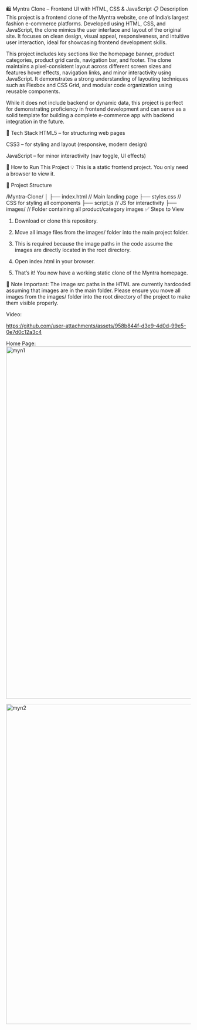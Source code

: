 🛍️ Myntra Clone – Frontend UI with HTML, CSS & JavaScript
📋 Description
This project is a frontend clone of the Myntra website, one of India’s largest fashion e-commerce platforms. Developed using HTML, CSS, and JavaScript, the clone mimics the user interface and layout of the original site. It focuses on clean design, visual appeal, responsiveness, and intuitive user interaction, ideal for showcasing frontend development skills.

This project includes key sections like the homepage banner, product categories, product grid cards, navigation bar, and footer. The clone maintains a pixel-consistent layout across different screen sizes and features hover effects, navigation links, and minor interactivity using JavaScript. It demonstrates a strong understanding of layouting techniques such as Flexbox and CSS Grid, and modular code organization using reusable components.

While it does not include backend or dynamic data, this project is perfect for demonstrating proficiency in frontend development and can serve as a solid template for building a complete e-commerce app with backend integration in the future.

🧰 Tech Stack
HTML5 – for structuring web pages

CSS3 – for styling and layout (responsive, modern design)

JavaScript – for minor interactivity (nav toggle, UI effects)

🚀 How to Run This Project
💡 This is a static frontend project. You only need a browser to view it.

📁 Project Structure

/Myntra-Clone/
│
├── index.html               // Main landing page
├── styles.css               // CSS for styling all components
├── script.js                // JS for interactivity
├── images/                  // Folder containing all product/category images
✅ Steps to View

1. Download or clone this repository.

2. Move all image files from the images/ folder into the main project folder.

3. This is required because the image paths in the code assume the images are directly located in the root directory.

4. Open index.html in your browser.

5. That’s it! You now have a working static clone of the Myntra homepage.

📌 Note
Important: The image src paths in the HTML are currently hardcoded assuming that images are in the main folder. Please ensure you move all images from the images/ folder into the root directory of the project to make them visible properly.

Video:

https://github.com/user-attachments/assets/958b844f-d3e9-4d0d-99e5-0e7d0c12a3c4

Home Page:
<img width="1918" height="957" alt="myn1" src="https://github.com/user-attachments/assets/b04386da-824b-4f89-9a12-310eba1c7b4c" />

<img width="1917" height="870" alt="myn2" src="https://github.com/user-attachments/assets/01b32090-71a9-4d0b-b932-2d849ccb9b82" />


